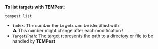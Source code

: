 **To list targets with TEMPest:**  
```bash
tempest list
```
- ``Index``: The number the targets can be identified with  
	:warning: This number might change after each modification !
- ``Target``/``Path``: The target represents the path to a directory or file to be handled by **TEMPest**
